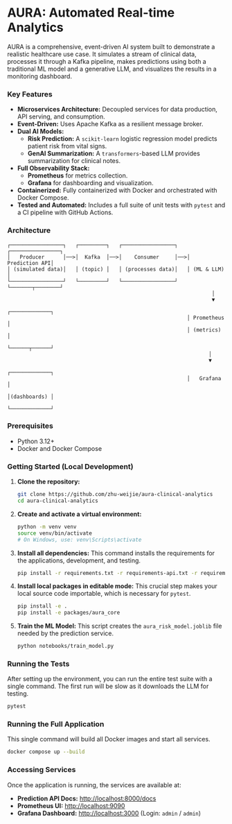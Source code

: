 # AURA: Automated Real-time Analytics

AURA is a comprehensive, event-driven AI system built to demonstrate a realistic healthcare use case. It simulates a stream of clinical data, processes it through a Kafka pipeline, makes predictions using both a traditional ML model and a generative LLM, and visualizes the results in a monitoring dashboard.

### Key Features

*   **Microservices Architecture:** Decoupled services for data production, API serving, and consumption.
*   **Event-Driven:** Uses Apache Kafka as a resilient message broker.
*   **Dual AI Models:**
    *   **Risk Prediction:** A `scikit-learn` logistic regression model predicts patient risk from vital signs.
    *   **GenAI Summarization:** A `transformers`-based LLM provides summarization for clinical notes.
*   **Full Observability Stack:**
    *   **Prometheus** for metrics collection.
    *   **Grafana** for dashboarding and visualization.
*   **Containerized:** Fully containerized with Docker and orchestrated with Docker Compose.
*   **Tested and Automated:** Includes a full suite of unit tests with `pytest` and a CI pipeline with GitHub Actions.

### Architecture

```
┌─────────────────┐   ┌─────────┐   ┌─────────────────┐   ┌────────────────┐
│   Producer      │──>│  Kafka  │──>│    Consumer     │──>│  Prediction API│
│ (simulated data)│   │ (topic) │   │ (processes data)│   │ (ML & LLM)     │
└─────────────────┘   └─────────┘   └─────────────────┘   └───────┬────────┘
                                                                  │
                                                                  ▼
                                                          ┌─────────────┐
                                                          │ Prometheus  │
                                                          │ (metrics)   │
                                                          └──────┬──────┘
                                                                 │
                                                                 ▼
                                                          ┌─────────────┐
                                                          │   Grafana   │
                                                          │(dashboards) │
                                                          └─────────────┘
```

### Prerequisites

*   Python 3.12+
*   Docker and Docker Compose

### Getting Started (Local Development)

1.  **Clone the repository:**
    ```bash
    git clone https://github.com/zhu-weijie/aura-clinical-analytics
    cd aura-clinical-analytics
    ```

2.  **Create and activate a virtual environment:**
    ```bash
    python -m venv venv
    source venv/bin/activate
    # On Windows, use: venv\Scripts\activate
    ```

3.  **Install all dependencies:**
    This command installs the requirements for the applications, development, and testing.
    ```bash
    pip install -r requirements.txt -r requirements-api.txt -r requirements-consumer.txt -r requirements-dev.txt -r requirements-test.txt
    ```

4.  **Install local packages in editable mode:**
    This crucial step makes your local source code importable, which is necessary for `pytest`.
    ```bash
    pip install -e .
    pip install -e packages/aura_core
    ```

5.  **Train the ML Model:**
    This script creates the `aura_risk_model.joblib` file needed by the prediction service.
    ```bash
    python notebooks/train_model.py
    ```

### Running the Tests

After setting up the environment, you can run the entire test suite with a single command. The first run will be slow as it downloads the LLM for testing.

```bash
pytest
```

### Running the Full Application

This single command will build all Docker images and start all services.
```bash
docker compose up --build
```

### Accessing Services

Once the application is running, the services are available at:

*   **Prediction API Docs:** [http://localhost:8000/docs](http://localhost:8000/docs)
*   **Prometheus UI:** [http://localhost:9090](http://localhost:9090)
*   **Grafana Dashboard:** [http://localhost:3000](http://localhost:3000) (Login: `admin` / `admin`)
